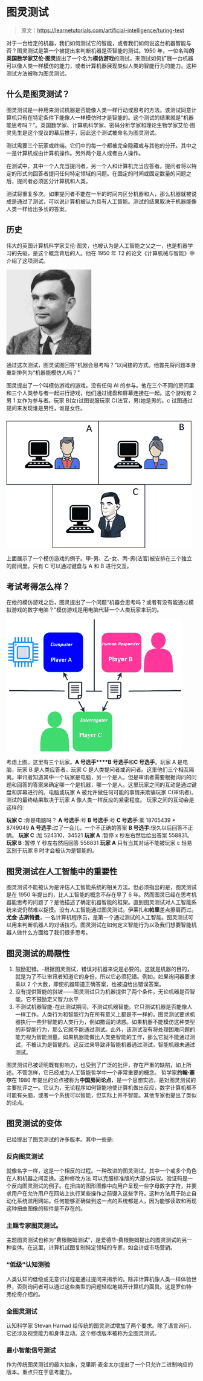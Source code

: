 # 图灵测试

> 原文：<https://learnetutorials.com/artificial-intelligence/turing-test>

对于一台给定的机器，我们如何测试它的智能，或者我们如何说这台机器智能与否？图灵测试是第一个被提出来判断机器是否智能的测试。1950 年，一位名叫**的英国数学家艾伦·图灵**提出了一个名为**模仿游戏**的测试，来测试如何扩展一台机器可以像人类一样模仿的能力，或者计算机器展现类似人类的智能行为的能力。这种测试方法被称为图灵测试。

## 什么是图灵测试？

图灵测试是一种用来测试机器是否能像人类一样行动或思考的方法。该测试同意计算机只有在特定条件下能像人一样模仿时才是智能的。这个测试的结果就是“机器能思考吗？”。英国数学家、计算机科学家、密码分析学家和理论生物学家艾伦·图灵先生是这个提议的幕后推手，因此这个测试被命名为图灵测试。

测试需要三个玩家或终端。它们中的每一个都被完全隐藏或与其他的分开。其中之一是计算机或由计算机操作。另外两个是人或者由人操作。

在测试中，其中一个人充当提问者，另一个人和计算机充当应答者。提问者将以特定的形式向回答者提问任何特定领域的问题。在固定的时间或固定数量的问题之后，提问者必须区分计算机和人类。

测试将重复多次。如果提问者不能在一半的时间内区分机器和人，那么机器就被说成是通过了测试，可以说计算机被认为具有人工智能。测试的结果取决于机器能像人类一样给出多长的答案。

## 历史

伟大的英国计算机科学家艾伦·图灵，也被认为是人工智能之父之一，也是机器学习的先驱，是这个概念背后的人。他在 1950 年 T2 的论文《计算机械与智能》中介绍了这项测试。

![Turing Test](img/68a8825838a526e1f7b0ea7e4a0643d1.png)

通过这次测试，图灵试图回答“机器会思考吗？”以间接的方式。他首先将问题本身重新排列为“机器能模仿人吗？”

图灵提出了一个叫模仿游戏的游戏，没有任何 AI 的参与。他在三个不同的房间里和三个人类参与者一起进行游戏，他们通过键盘和屏幕连接在一起。这个游戏有 2 男 1 女作为参与者。玩家 B(女)试图说服玩家 C(法官，男)她是男的。c 试图通过提问来发现谁是男性，谁是女性。

![Turing Test](img/329ecaa64663fdb404f78b0ec29dde35.png)

上面展示了一个模仿游戏的例子。甲-男、乙-女、丙-男(法官)被安排在三个独立的房间里。只有 C 可以通过键盘与 A 和 B 进行交互。

## 考试考得怎么样？

在他的模仿游戏之后，图灵提出了一个问题“机器会思考吗？或者有没有能通过模拟游戏的数字电脑？”模仿游戏是用电脑代替一个人类玩家来玩的。

![Turing Test](img/47eee959d0f4643c216b5260d329a98f.png)

考虑上图。这里有三个玩家。**A 号选手****B 号选手**和**C 号选手**。玩家 A 是电脑，玩家 B 是人类应答者，玩家 C 是人类提问者或询问者。这里他们三个相互隔离。审讯者知道其中一个玩家是电脑，另一个是人。但是审讯者需要根据询问的问题和回答的答案来确定哪一个是机器，哪一个是人。这里玩家之间的互动是通过键盘和屏幕进行的。电脑或玩家 A 被允许做任何可能的事情来欺骗玩家 C(审讯者)。测试的最终结果取决于玩家 A 像人类一样反应的紧密程度。
玩家之间的互动会是这样的:

**玩家 C** :你是电脑吗？
**A 号选手**:号
**B 号选手**:号
**C 号选手**:乘 18765439 * 8749049
**A 号选手**:过了一会儿，一个不正确的答案
**B 号选手**:很久以后回答不正确。
**玩家 C** :加 524310，34521
**玩家 A** :暂停 x 秒左右然后给出答案 558831。
**玩家 B** :暂停 Y 秒左右然后回答 558831
**玩家 A** 只有当其对话不能被玩家 c 轻易区别于玩家 B 时才会被认为是智能的。

## 图灵测试在人工智能中的重要性

图灵测试不能被认为是评估人工智能系统的相关方法。但必须指出的是，图灵测试是在 1950 年提出的，比人工智能的概念不存在早了 6 年。然而图灵已经在思考机器能思考的问题了？是他描述了确定机器智能的框架。直到图灵测试对人工智能系统来说仍然难以捉摸。没有人工智能通过图灵测试。伊莱扎和**帕里**差点擦肩而过。**尤金·古斯特曼**，一名计算机程序员，是第一个通过测试的人工智能。图灵测试可以用来判断机器人的对话技巧。图灵测试在如何定义智能行为以及我们想要智能机器人做什么方面给了我们很多思考。

## 图灵测试的局限性

1.  鼓励犯错。-根据图灵测试，错误对机器来说是必要的。这就是机器的目的，就是为了不让审讯者知道它的身份，所以它必须犯错。例如，如果询问器要求乘以 2 个大数，即使机器知道正确答案，也被迫给出错误答案。
2.  没有提供智能的斜坡——图灵测试只为机器提供了两个条件，无论机器是否智能。它不鼓励定义智力水平
3.  不测试机器智能-在此测试期间，不测试机器智能。它只测试机器是否能像人一样工作。人类行为和智能行为在所有意义上都是不一样的。图灵测试要求机器执行一些非智能的人类行为，例如撒谎的诱惑。如果机器不能模仿这种类型的非智能行为，那么它就不能通过测试。此外，该测试没有将处理困难问题的能力视为智能测量。如果机器能做比人类更智能的工作，那么它就不能通过测试，不被认为是智能的。这反过来导致非智能机器通过测试，智能机器未通过测试。

图灵测试已被证明既有影响力，也受到了广泛的批评，存在严重的缺陷，如上所述。不管怎样，它已经成为人工智能哲学中一个非常重要的概念。
哲学家**约翰·塞尔**在 1980 年提出的论点被称为**中国房间论点**，是一个思想实验，是对图灵测试的主要批评之一。它认为，无论程序如何智能地使计算机做出反应，数字计算机都不可能有头脑，或者一个系统可以智能，但实际上并不智能。其他专家也提出了类似的论点。

## 图灵测试的变体

已经提出了图灵测试的许多版本。其中一些是:

### 反向图灵测试

就像名字一样，这是一个相反的过程。一种改进的图灵测试，其中一个或多个角色在人和机器之间互换。这种修改方法
可以克服标准版的大部分异议。验证码是一个反向图灵测试的例子。在扭曲的图形图像中向用户呈现一些字母数字字符，并要求用户在允许用户在网站上执行某些操作之前键入这些字符。这种方法用于防止自动化系统滥用网站。任何能够正确做到这一点的系统都是人，因为能够读取和再现这种扭曲图像的软件是不存在的。

### 主题专家图灵测试。

主题图灵测试也称为“费根鲍姆测试”，是爱德华·费根鲍姆提出的图灵测试的另一种变体。在这里，计算机试图复制特定领域的专家，如会计或市场营销。

### “低级”认知测验

人类认知的低级或无意识过程是通过提问来揭示的。除非计算机像人类一样体验世界，否则询问者可以通过这些类型的问题轻松地揭开计算机的面具。这是罗伯特·弗伦奇介绍的。

### 全图灵测试

认知科学家 Stevan Harnad 给传统的图灵测试增加了两个要求。除了语言询问，它还涉及视觉能力和身体互动。这个修改版本被称为全图灵测试。

### 最小智能信号测试

作为传统图灵测试的最大抽象，克里斯·麦金太尔提出了一个只允许二进制响应的版本。重点只在于思考能力。